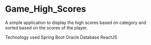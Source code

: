 # Game_High_Scores
A simple application to display the high scores based on category and sorted based on the scores of the player.

Technology used
Spring Boot
Oracle Database
ReactJS
